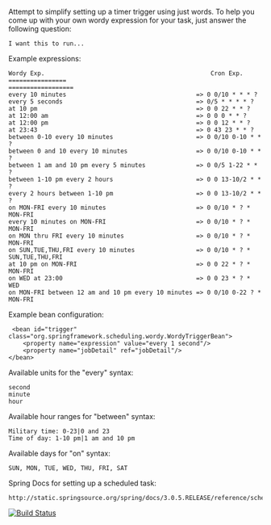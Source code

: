 Attempt to simplify setting up a timer trigger using just words.  To help you come up with your own wordy expression
for your task, just answer the following question:

    I want this to run...


Example expressions:

    Wordy Exp.                                              Cron Exp.
    ================                                       ==================
    every 10 minutes                                    => 0 0/10 * * * ?
    every 5 seconds                                     => 0/5 * * * * ?
    at 10 pm                                            => 0 0 22 * * ?
    at 12:00 am                                         => 0 0 0 * * ?
    at 12:00 pm                                         => 0 0 12 * * ?
    at 23:43                                            => 0 43 23 * * ?
    between 0-10 every 10 minutes                       => 0 0/10 0-10 * * ?
    between 0 and 10 every 10 minutes                   => 0 0/10 0-10 * * ?
    between 1 am and 10 pm every 5 minutes              => 0 0/5 1-22 * * ?
    between 1-10 pm every 2 hours                       => 0 0 13-10/2 * * ?
    every 2 hours between 1-10 pm                       => 0 0 13-10/2 * * ?
    on MON-FRI every 10 minutes                         => 0 0/10 * ? * MON-FRI
    every 10 minutes on MON-FRI                         => 0 0/10 * ? * MON-FRI
    on MON thru FRI every 10 minutes                    => 0 0/10 * ? * MON-FRI
    on SUN,TUE,THU,FRI every 10 minutes                 => 0 0/10 * ? * SUN,TUE,THU,FRI
    at 10 pm on MON-FRI                                 => 0 0 22 * ? * MON-FRI
    on WED at 23:00                                     => 0 0 23 * ? * WED
    on MON-FRI between 12 am and 10 pm every 10 minutes => 0 0/10 0-22 ? * MON-FRI

Example bean configuration:

     <bean id="trigger" class="org.springframework.scheduling.wordy.WordyTriggerBean">
        <property name="expression" value="every 1 second"/>
        <property name="jobDetail" ref="jobDetail"/>
    </bean>

Available units for the "every" syntax:

    second
    minute
    hour


Available hour ranges for "between" syntax:

    Military time: 0-23|0 and 23
    Time of day: 1-10 pm|1 am and 10 pm


Available days for "on" syntax:

    SUN, MON, TUE, WED, THU, FRI, SAT


Spring Docs for setting up a scheduled task:

    http://static.springsource.org/spring/docs/3.0.5.RELEASE/reference/scheduling.html


[![Build Status](https://secure.travis-ci.org/born2snipe/spring-wordy-trigger.png)](http://travis-ci.org/born2snipe/spring-wordy-trigger)